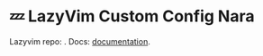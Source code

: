 # 💤 LazyVim Custom Config Nara

Lazyvim repo: [](https://github.com/LazyVim/LazyVim).
Docs: [documentation](https://lazyvim.github.io/installation).
